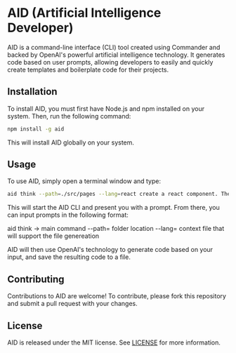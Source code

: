# AID (Artificial Intelligence Developer)

AID is a command-line interface (CLI) tool created using Commander and backed by OpenAI's powerful artificial intelligence technology. It generates code based on user prompts, allowing developers to easily and quickly create templates and boilerplate code for their projects.

## Installation

To install AID, you must first have Node.js and npm installed on your system. Then, run the following command:

```bash
npm install -g aid
```

This will install AID globally on your system.

## Usage

To use AID, simply open a terminal window and type:

```bash
aid think --path=./src/pages --lang=react create a react component. The componnent its called button. It update the counter state and refresh the h1 with the current count.
```

This will start the AID CLI and present you with a prompt. From there, you can input prompts in the following format:

aid think -> main command
--path= folder location
--lang= context file that will support the file genereation

AID will then use OpenAI's technology to generate code based on your input, and save the resulting code to a file.

## Contributing

Contributions to AID are welcome! To contribute, please fork this repository and submit a pull request with your changes.

## License

AID is released under the MIT license. See [LICENSE](LICENSE) for more information.

